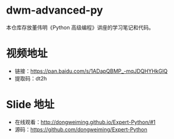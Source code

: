 # dwm-advanced-py
本仓库存放董伟明《Python 高级编程》讲座的学习笔记和代码。

# 视频地址
- 链接：https://pan.baidu.com/s/1ADapQBMP_-mqJDQHYHkGlQ
- 提取码：dt2h 

# Slide 地址
- 在线观看：http://dongweiming.github.io/Expert-Python/#1
- 源码：https://github.com/dongweiming/Expert-Python
